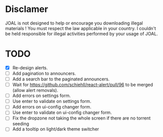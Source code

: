 # Disclamer
JOAL is not designed to help or encourage you downloading illegal materials ! You must respect the law applicable in your country. I couldn't be held responsible for illegal activities performed by your usage of JOAL.

# TODO
- [x] Re-design alerts.
- [ ] Add pagination to announcers.
- [ ] Add a search bar to the paginated announcers.
- [ ] Wait for https://github.com/schiehll/react-alert/pull/96 to be merged (allow alert removals).
- [ ] Add errors on settings form.
- [ ] Use enter to validate on settings form.
- [ ] Add errors on ui-config changer form.
- [ ] Use enter to validate on ui-config changer form.
- [ ] Fix the dropzone not taking the whole screen if there are no torrent seeding
- [ ] Add a tooltip on light/dark theme switcher

